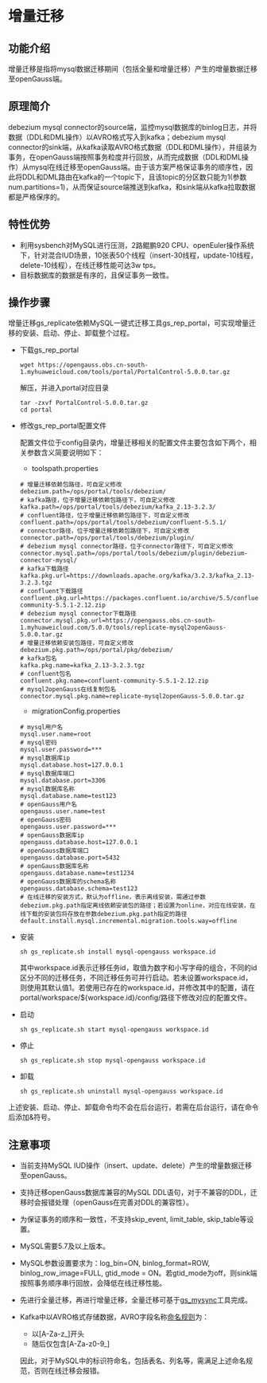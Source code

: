 # 增量迁移<a name="ZH-CN_TOPIC_0000001347292416"></a>

## 功能介绍<a name="section41999541027"></a>

增量迁移是指将mysql数据迁移期间（包括全量和增量迁移）产生的增量数据迁移至openGauss端。

## 原理简介<a name="section75651553269"></a>

debezium mysql connector的source端，监控mysql数据库的binlog日志，并将数据（DDL和DML操作）以AVRO格式写入到kafka；debezium mysql connector的sink端，从kafka读取AVRO格式数据（DDL和DML操作），并组装为事务，在openGauss端按照事务粒度并行回放，从而完成数据（DDL和DML操作）从mysql在线迁移至openGauss端。由于该方案严格保证事务的顺序性，因此将DDL和DML路由在kafka的一个topic下，且该topic的分区数只能为1(参数num.partitions=1)，从而保证source端推送到kafka，和sink端从kafka拉取数据都是严格保序的。

## 特性优势<a name="section2124757135"></a>

- 利用sysbench对MySQL进行压测，2路鲲鹏920 CPU、openEuler操作系统下，针对混合IUD场景，10张表50个线程（insert-30线程，update-10线程，delete-10线程），在线迁移性能可达3w tps。
- 目标数据库的数据是有序的，且保证事务一致性。

## 操作步骤<a name="section102376152046"></a>

增量迁移gs_replicate依赖MySQL一键式迁移工具gs_rep_portal，可实现增量迁移的安装、启动、停止、卸载整个过程。

- 下载gs_rep_portal

  ```
  wget https://opengauss.obs.cn-south-1.myhuaweicloud.com/tools/portal/PortalControl-5.0.0.tar.gz
  ```

  解压，并进入portal对应目录

  ```
  tar -zxvf PortalControl-5.0.0.tar.gz
  cd portal
  ```

- 修改gs_rep_portal配置文件

  配置文件位于config目录内，增量迁移相关的配置文件主要包含如下两个，相关参数含义简要说明如下：

  - toolspath.properties

  ```
  # 增量迁移依赖包路径，可自定义修改
  debezium.path=/ops/portal/tools/debezium/
  # kafka路径，位于增量迁移依赖包路径下，可自定义修改
  kafka.path=/ops/portal/tools/debezium/kafka_2.13-3.2.3/
  # confluent路径，位于增量迁移依赖包路径下，可自定义修改
  confluent.path=/ops/portal/tools/debezium/confluent-5.5.1/
  # connector路径，位于增量迁移依赖包路径下，可自定义修改
  connector.path=/ops/portal/tools/debezium/plugin/
  # debezium mysql connector路径，位于connector路径下，可自定义修改
  connector.mysql.path=/ops/portal/tools/debezium/plugin/debezium-connector-mysql/
  # kafka下载路径
  kafka.pkg.url=https://downloads.apache.org/kafka/3.2.3/kafka_2.13-3.2.3.tgz
  # confluent下载路径
  confluent.pkg.url=https://packages.confluent.io/archive/5.5/confluent-community-5.5.1-2.12.zip
  # debezium mysql connector下载路径
  connector.mysql.pkg.url=https://opengauss.obs.cn-south-1.myhuaweicloud.com/5.0.0/tools/replicate-mysql2openGauss-5.0.0.tar.gz
  # 增量迁移依赖安装包路径，可自定义修改
  debezium.pkg.path=/ops/portal/pkg/debezium/
  # kafka包名
  kafka.pkg.name=kafka_2.13-3.2.3.tgz
  # confluent包名
  confluent.pkg.name=confluent-community-5.5.1-2.12.zip
  # mysql2openGauss在线复制包名
  connector.mysql.pkg.name=replicate-mysql2openGauss-5.0.0.tar.gz
  ```

  - migrationConfig.properties

  ```
  # mysql用户名
  mysql.user.name=root
  # mysql密码
  mysql.user.password=***
  # mysql数据库ip
  mysql.database.host=127.0.0.1
  # mysql数据库端口
  mysql.database.port=3306
  # mysql数据库名称
  mysql.database.name=test123
  # openGauss用户名
  opengauss.user.name=test
  # openGauss密码
  opengauss.user.password=***
  # openGauss数据库ip
  opengauss.database.host=127.0.0.1
  # openGauss数据库端口
  opengauss.database.port=5432
  # openGauss数据库名称
  opengauss.database.name=test1234
  # openGauss数据库的schema名称
  opengauss.database.schema=test123
  # 在线迁移的安装方式，默认为offline，表示离线安装，需通过参数debezium.pkg.path指定离线依赖安装包的路径；若设置为online，对应在线安装，在线下载的安装包将存放在参数debezium.pkg.path指定的路径
  default.install.mysql.incremental.migration.tools.way=offline
  ```
  
- 安装

  ```
  sh gs_replicate.sh install mysql-opengauss workspace.id
  ```

  其中workspace.id表示迁移任务id，取值为数字和小写字母的组合，不同的id区分不同的迁移任务，不同迁移任务可并行启动。若未设置workspace.id，则使用其默认值1。若使用已存在的workspace.id，并修改其中的配置，请在portal/workspace/${workspace.id}/config/路径下修改对应的配置文件。

- 启动

  ```
  sh gs_replicate.sh start mysql-opengauss workspace.id
  ```

- 停止

  ```
  sh gs_replicate.sh stop mysql-opengauss workspace.id
  ```

- 卸载

  ```
  sh gs_replicate.sh uninstall mysql-opengauss workspace.id
  ```

上述安装、启动、停止、卸载命令均不会在后台运行，若需在后台运行，请在命令后添加&符号。

## 注意事项<a name="section146019322411"></a>

- 当前支持MySQL IUD操作（insert、update、delete）产生的增量数据迁移至openGauss。

- 支持迁移openGauss数据库兼容的MySQL DDL语句，对于不兼容的DDL，迁移时会报错处理（openGauss在完善对DDL的兼容性）。

- 为保证事务的顺序和一致性，不支持skip\_event, limit\_table, skip\_table等设置。

- MySQL需要5.7及以上版本。

- MySQL参数设置要求为：log\_bin=ON, binlog\_format=ROW, binlog\_row\_image=FULL, gtid\_mode = ON。若gtid_mode为off，则sink端按照事务顺序串行回放，会降低在线迁移性能。

- 先进行全量迁移，再进行增量迁移，全量迁移可基于[gs_mysync](https://gitee.com/opengauss/openGauss-tools-chameleon)工具完成。

- Kafka中以AVRO格式存储数据，AVRO字段名称[命名规则](https://gitee.com/link?target=https%3A%2F%2Favro.apache.org%2Fdocs%2F1.11.1%2Fspecification%2F%23names)为：

  - 以[A-Za-z_]开头
  - 随后仅包含[A-Za-z0-9_]
  
  因此，对于MySQL中的标识符命名，包括表名、列名等，需满足上述命名规范，否则在线迁移会报错。

